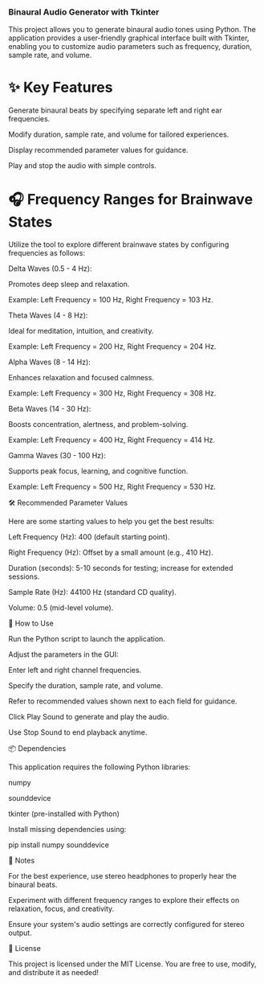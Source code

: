 ### Binaural Audio Generator with Tkinter

This project allows you to generate binaural audio tones using Python. The application provides a user-friendly graphical interface built with Tkinter, enabling you to customize audio parameters such as frequency, duration, sample rate, and volume.

# ✨ Key Features

Generate binaural beats by specifying separate left and right ear frequencies.

Modify duration, sample rate, and volume for tailored experiences.

Display recommended parameter values for guidance.

Play and stop the audio with simple controls.

# 🎧 Frequency Ranges for Brainwave States

Utilize the tool to explore different brainwave states by configuring frequencies as follows:

Delta Waves (0.5 - 4 Hz):

Promotes deep sleep and relaxation.

Example: Left Frequency = 100 Hz, Right Frequency = 103 Hz.

Theta Waves (4 - 8 Hz):

Ideal for meditation, intuition, and creativity.

Example: Left Frequency = 200 Hz, Right Frequency = 204 Hz.

Alpha Waves (8 - 14 Hz):

Enhances relaxation and focused calmness.

Example: Left Frequency = 300 Hz, Right Frequency = 308 Hz.

Beta Waves (14 - 30 Hz):

Boosts concentration, alertness, and problem-solving.

Example: Left Frequency = 400 Hz, Right Frequency = 414 Hz.

Gamma Waves (30 - 100 Hz):

Supports peak focus, learning, and cognitive function.

Example: Left Frequency = 500 Hz, Right Frequency = 530 Hz.

🛠 Recommended Parameter Values

Here are some starting values to help you get the best results:

Left Frequency (Hz): 400 (default starting point).

Right Frequency (Hz): Offset by a small amount (e.g., 410 Hz).

Duration (seconds): 5-10 seconds for testing; increase for extended sessions.

Sample Rate (Hz): 44100 Hz (standard CD quality).

Volume: 0.5 (mid-level volume).

🚀 How to Use

Run the Python script to launch the application.

Adjust the parameters in the GUI:

Enter left and right channel frequencies.

Specify the duration, sample rate, and volume.

Refer to recommended values shown next to each field for guidance.

Click Play Sound to generate and play the audio.

Use Stop Sound to end playback anytime.

📦 Dependencies

This application requires the following Python libraries:

numpy

sounddevice

tkinter (pre-installed with Python)

Install missing dependencies using:

pip install numpy sounddevice

🔔 Notes

For the best experience, use stereo headphones to properly hear the binaural beats.

Experiment with different frequency ranges to explore their effects on relaxation, focus, and creativity.

Ensure your system's audio settings are correctly configured for stereo output.

📜 License

This project is licensed under the MIT License. You are free to use, modify, and distribute it as needed!

